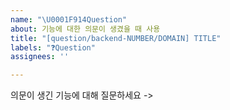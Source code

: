 ```yaml
---
name: "\U0001F914Question"
about: 기능에 대한 의문이 생겼을 때 사용
title: "[question/backend-NUMBER/DOMAIN] TITLE"
labels: "❓Question"
assignees: ''

---
```


의문이 생긴 기능에 대해 질문하세요
->
